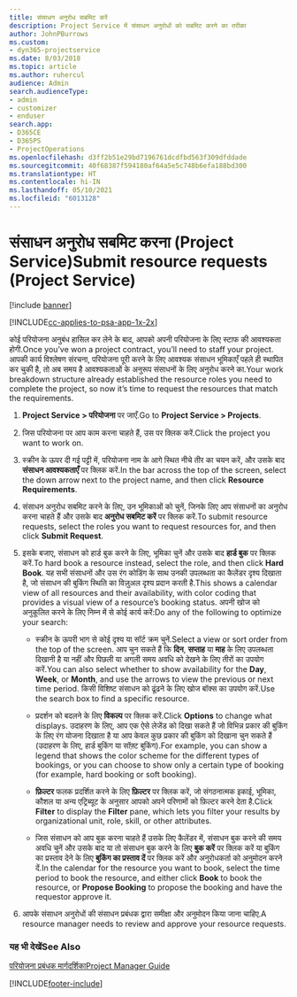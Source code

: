 ```yaml
---
title: संसाधन अनुरोध सबमिट करें
description: Project Service में संसाधन अनुरोधों को सबमिट करने का तरीका
author: JohnPBurrows
ms.custom:
- dyn365-projectservice
ms.date: 8/03/2018
ms.topic: article
ms.author: ruhercul
audience: Admin
search.audienceType:
- admin
- customizer
- enduser
search.app:
- D365CE
- D365PS
- ProjectOperations
ms.openlocfilehash: d3ff2b51e29bd7196761dcdfbd563f309dfddade
ms.sourcegitcommit: 40f68387f594180af64a5e5c748b6efa188bd300
ms.translationtype: HT
ms.contentlocale: hi-IN
ms.lasthandoff: 05/10/2021
ms.locfileid: "6013128"
---
```

# <a name="submit-resource-requests-project-service"></a><span data-ttu-id="8a1e9-103">संसाधन अनुरोध सबमिट करना (Project Service)</span><span class="sxs-lookup"><span data-stu-id="8a1e9-103">Submit resource requests (Project Service)</span></span>

[!include [banner](../includes/psa-now-project-operations.md)]

[!INCLUDE[cc-applies-to-psa-app-1x-2x](../includes/cc-applies-to-psa-app-1x-2x.md)]

<span data-ttu-id="8a1e9-104">कोई परियोजना अनुबंध हासिल कर लेने के बाद, आपको अपनी परियोजना के लिए स्टाफ की आवश्यकता होगी.</span><span class="sxs-lookup"><span data-stu-id="8a1e9-104">Once you’ve won a project contract, you’ll need to staff your project.</span></span> <span data-ttu-id="8a1e9-105">आपकी कार्य विश्लेषण संरचना, परियोजना पूरी करने के लिए आवश्यक संसाधन भूमिकाएँ पहले ही स्थापित कर चुकी है, तो अब समय है आवश्यकताओं के अनुरूप संसाधनों के लिए अनुरोध करने का.</span><span class="sxs-lookup"><span data-stu-id="8a1e9-105">Your work breakdown structure already established the resource roles you need to complete the project, so now it’s time to request the resources that match the requirements.</span></span>  
  
1.  <span data-ttu-id="8a1e9-106">**Project Service > परियोजना** पर जाएँ.</span><span class="sxs-lookup"><span data-stu-id="8a1e9-106">Go to **Project Service > Projects**.</span></span>  
  
2.  <span data-ttu-id="8a1e9-107">जिस परियोजना पर आप काम करना चाहते हैं, उस पर क्लिक करें.</span><span class="sxs-lookup"><span data-stu-id="8a1e9-107">Click the project you want to work on.</span></span>  
  
3.  <span data-ttu-id="8a1e9-108">स्क्रीन के ऊपर दी गई पट्टी में, परियोजना नाम के आगे स्थित नीचे तीर का चयन करें, और उसके बाद **संसाधन आवश्यकताएँ** पर क्लिक करें.</span><span class="sxs-lookup"><span data-stu-id="8a1e9-108">In the bar across the top of the screen, select the down arrow next to the project name, and then click **Resource Requirements**.</span></span>  
  
4.  <span data-ttu-id="8a1e9-109">संसाधन अनुरोध सबमिट करने के लिए, उन भूमिकाओं को चुनें, जिनके लिए आप संसाधनों का अनुरोध करना चाहते हैं और उसके बाद **अनुरोध सबमिट करें** पर क्लिक करें.</span><span class="sxs-lookup"><span data-stu-id="8a1e9-109">To submit resource requests, select the roles you want to request resources for, and then click **Submit Request**.</span></span>  
  
5.  <span data-ttu-id="8a1e9-110">इसके बजाए, संसाधन को हार्ड बुक करने के लिए, भूमिका चुनें और उसके बाद **हार्ड बुक** पर क्लिक करें.</span><span class="sxs-lookup"><span data-stu-id="8a1e9-110">To hard book a resource instead, select the role, and then click **Hard Book**.</span></span> <span data-ttu-id="8a1e9-111">यह सभी संसाधनों और उस रंग कोडिंग के साथ उनकी उपलब्धता का कैलेंडर दृश्य दिखाता है, जो संसाधन की बुकिंग स्थिति का विज़ुअल दृश्य प्रदान करती है.</span><span class="sxs-lookup"><span data-stu-id="8a1e9-111">This shows a calendar view of all resources and their availability, with color coding that provides a visual view of a resource’s booking status.</span></span> <span data-ttu-id="8a1e9-112">अपनी खोज को अनुकूलित करने के लिए निम्न में से कोई कार्य करें:</span><span class="sxs-lookup"><span data-stu-id="8a1e9-112">Do any of the following to optimize your search:</span></span>  
  
    -   <span data-ttu-id="8a1e9-113">स्क्रीन के ऊपरी भाग से कोई दृश्य या सॉर्ट क्रम चुनें.</span><span class="sxs-lookup"><span data-stu-id="8a1e9-113">Select a view or sort order from the top of the screen.</span></span> <span data-ttu-id="8a1e9-114">आप चुन सकते हैं कि **दिन**, **सप्ताह** या **माह** के लिए उपलब्धता दिखानी है या नहीं और पिछली या अगली समय अवधि को देखने के लिए तीरों का उपयोग करें.</span><span class="sxs-lookup"><span data-stu-id="8a1e9-114">You can also select whether to show availability for the **Day**, **Week**, or **Month**, and use the arrows to view the previous or next time period.</span></span> <span data-ttu-id="8a1e9-115">किसी विशिष्ट संसाधन को ढूंढने के लिए खोज बॉक्स का उपयोग करें.</span><span class="sxs-lookup"><span data-stu-id="8a1e9-115">Use the search box to find a specific resource.</span></span>  
  
    -   <span data-ttu-id="8a1e9-116">प्रदर्शन को बदलने के लिए **विकल्प** पर क्लिक करें.</span><span class="sxs-lookup"><span data-stu-id="8a1e9-116">Click **Options** to change what displays.</span></span> <span data-ttu-id="8a1e9-117">उदाहरण के लिए, आप एक ऐसे लेजेंड को दिखा सकते हैं जो विभिन्न प्रकार की बुकिंग के लिए रंग योजना दिखाता है या आप केवल कुछ प्रकार की बुकिंग को दिखाना चुन सकते हैं (उदाहरण के लिए, हार्ड बुकिंग या सॉफ़्ट बुकिंग).</span><span class="sxs-lookup"><span data-stu-id="8a1e9-117">For example, you can show a legend that shows the color scheme for the different types of bookings, or you can choose to show only a certain type of booking (for example, hard booking or soft booking).</span></span>  
  
    -   <span data-ttu-id="8a1e9-118">**फ़िल्टर** फलक प्रदर्शित करने के लिए **फ़िल्टर** पर क्लिक करें, जो संगठनात्मक इकाई, भूमिका, कौशल या अन्य एट्रिब्यूट के अनुसार आपको अपने परिणामों को फ़िल्टर करने देता है.</span><span class="sxs-lookup"><span data-stu-id="8a1e9-118">Click **Filter** to display the **Filter** pane, which lets you filter your results by organizational unit, role, skill, or other attributes.</span></span>  
  
    -   <span data-ttu-id="8a1e9-119">जिस संसाधन को आप बुक करना चाहते हैं उसके लिए कैलेंडर में, संसाधन बुक करने की समय अवधि चुनें और उसके बाद या तो संसाधन बुक करने के लिए **बुक करें** पर क्लिक करें या बुकिंग का प्रस्ताव देने के लिए **बुकिंग का प्रस्ताव दें** पर क्लिक करें और अनुरोधकर्ता को अनुमोदन करने दें.</span><span class="sxs-lookup"><span data-stu-id="8a1e9-119">In the calendar for the resource you want to book, select the time period to book the resource, and either click **Book** to book the resource, or **Propose Booking** to propose the booking and have the requestor approve it.</span></span>  
  
6.  <span data-ttu-id="8a1e9-120">आपके संसाधन अनुरोधों की संसाधन प्रबंधक द्वारा समीक्षा और अनुमोदन किया जाना चाहिए.</span><span class="sxs-lookup"><span data-stu-id="8a1e9-120">A resource manager needs to review and approve your resource requests.</span></span>  
  
### <a name="see-also"></a><span data-ttu-id="8a1e9-121">यह भी देखें</span><span class="sxs-lookup"><span data-stu-id="8a1e9-121">See Also</span></span>  
 [<span data-ttu-id="8a1e9-122">परियोजना प्रबंधक मार्गदर्शिका</span><span class="sxs-lookup"><span data-stu-id="8a1e9-122">Project Manager Guide</span></span>](../psa/project-manager-guide.md)


[!INCLUDE[footer-include](../includes/footer-banner.md)]